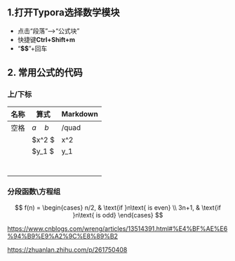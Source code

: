 ## 1.打开Typora选择数学模块

- 点击“段落”—>“公式块”
- 快捷键**Ctrl+Shift+m**
- “**$$**”+回车

## 2. 常用公式的代码

### 上/下标

| 名称 | 算式       | Markdown |
| ---- | ---------- | -------- |
| 空格 | $a\quad b$ | /quad    |
|      | $x^2 $     | x^2      |
|      | $y_1 $     | y_1      |
|      |            |          |
|      |            |          |
|      |            |          |
|      |            |          |
|      |            |          |
|      |            |          |
|      |            |          |

### 分段函数\方程组

$$
f(n) =
\begin{cases} 
n/2,  & \text{if }n\text{ is even} \\
3n+1, & \text{if }n\text{ is odd} 
\end{cases}
$$











https://www.cnblogs.com/wreng/articles/13514391.html#%E4%BF%AE%E6%94%B9%E9%A2%9C%E8%89%B2

https://zhuanlan.zhihu.com/p/261750408
